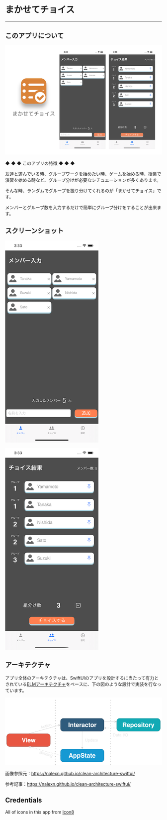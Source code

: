 # まかせてチョイス

---

## このアプリについて

![AppImage](./assets/makasete_choice.png)

◆ ◆ ◆ このアプリの特徴 ◆ ◆ ◆

友達と遊んでいる時、グループワークを始めたい時、ゲームを始める時、授業で演習を始める時など、グループ分けが必要なシチュエーションが多くあります。

そんな時、ランダムでグループを振り分けてくれるのが「まかせてチョイス」です。

メンバーとグループ数を入力するだけで簡単にグループ分けをすることが出来ます。

## スクリーンショット

![](./assets/demo_1.png)

![](./assets/demo_2.png)

## アーキテクチャ

アプリ全体のアーキテクチャは、SwiftUIのアプリを設計するに当たって有力とされている[ELMアーキテクチャ](https://guide.elm-lang.org/architecture/)をベースに、下の図のような設計で実装を行なっています。

![architecture](https://github.com/nalexn/blob_files/blob/master/images/swiftui_arc_001_d.png?raw=true)

画像参照元：https://nalexn.github.io/clean-architecture-swiftui/

参考記事：https://nalexn.github.io/clean-architecture-swiftui/

## Credentials

All of icons in this app from [Icon8](https://icons8.com/)

